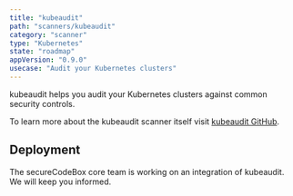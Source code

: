 ```yaml
---
title: "kubeaudit"
path: "scanners/kubeaudit"
category: "scanner"
type: "Kubernetes"
state: "roadmap"
appVersion: "0.9.0"
usecase: "Audit your Kubernetes clusters"
---
```


kubeaudit helps you audit your Kubernetes clusters against common security controls.

To learn more about the kubeaudit scanner itself visit [kubeaudit GitHub].

<!-- end -->

## Deployment
The secureCodeBox core team is working on an integration of kubeaudit. We will keep you informed.

[kubeaudit GitHub]: https://github.com/Shopify/kubeaudit
[kubeaudit Documentation]: https://github.com/Shopify/kubeaudit#quick-start

